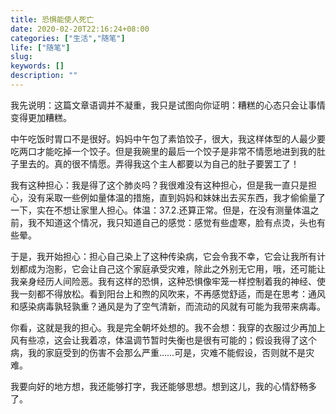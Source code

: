 ```yaml
---
title: 恐惧能使人死亡
date: 2020-02-20T22:16:24+08:00
categories: ["生活","随笔"]
life: ["随笔"]
slug: 
keywords: []
description: ""
---
```


我先说明：这篇文章语调并不凝重，我只是试图向你证明：糟糕的心态只会让事情变得更加糟糕。

中午吃饭时胃口不是很好。妈妈中午包了素馅饺子，很大，我这样体型的人最少要吃两口才能吃掉一个饺子。但是我碗里的最后一个饺子是非常不情愿地进到我的肚子里去的。真的很不情愿。弄得我这个主人都要以为自己的肚子要罢工了！

我有这种担心：我是得了这个肺炎吗？我很难没有这种担心，但是我一直只是担心，没有采取一些例如量体温的措施，直到妈妈和妹妹出去买东西，我才偷偷量了一下，实在不想让家里人担心。体温：37.2.还算正常。但是，在没有测量体温之前，我不知道这个情况，我只知道自己的感觉：感觉有些虚寒，脸有点烫，头也有些晕。

于是，我开始担心：担心自己染上了这种传染病，它会令我不幸，它会让我所有计划都成为泡影，它会让自己这个家庭承受灾难，除此之外别无它用，哦，还可能让我亲身经历人间险恶。我有这样的恐惧，这种恐惧像牢笼一样控制着我的神经、使我一刻都不得放松。看到阳台上和煦的风吹来，不再感觉舒适，而是在思考：通风和感染病毒孰轻孰重？通风是为了空气清新，而流动的风就有可能为我带来病毒。

你看，这就是我的担心。我是完全朝坏处想的。我不会想：我穿的衣服过少再加上风有些凉，这会让我着凉，体温调节暂时失衡也是很有可能的；假设我得了这个病，我的家庭受到的伤害不会那么严重……可是，灾难不能假设，否则就不是灾难。

我要向好的地方想，我还能够打字，我还能够思想。想到这儿，我的心情舒畅多了。